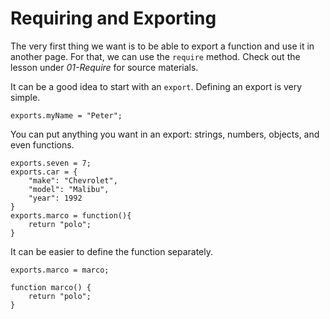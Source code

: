 # Requiring and Exporting
The very first thing we want is to be able to export a function and use it in another page. For that, we can use the `require` method. Check out the lesson under *01-Require* for source materials.

It can be a good idea to start with an `export`. Defining an export is very simple.
```
exports.myName = "Peter";
```
You can put anything you want in an export: strings, numbers, objects, and even functions.
```
exports.seven = 7;
exports.car = {
    "make": "Chevrolet",
    "model": "Malibu",
    "year": 1992
}
exports.marco = function(){
    return "polo";
}
```

It can be easier to define the function separately.
```
exports.marco = marco;

function marco() {
    return "polo";
}
```